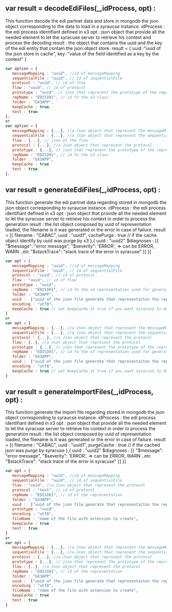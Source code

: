 ## var result = decodeEdiFiles(_,idProcess, opt) :
This function decode the edi partnet data and store in mongodb the json object corresponding to the data to load in a syraucse instance.
idProcess : the edi process identifiant defined in x3
opt : json object that provide all the needed element to let the syracuse server to retrieve his context and process the decoding
result : the object that contains the uuid and the key  of the edi entity that contain the json object store.
result = {
   uuid :"uuid of the json store in cache",
   key :"value of the field identified as a key by the context"
}
```javascript
var option = {
   messageMapping : "uuid", //id of messageMapping
   sequentialFile : "uuid", // id of sequentialFile
   protocol : "uuid", // id of flow
   flow : "uuid", // id of protocol
   prototype : "uuid", // json that represent the prototype of the representation
   repName : "EDISIH1", // id fo the x3 class
   folder : "GX3APP",
   keepCache : true,
   test : true
};
or
var option = {
   messageMapping : {...}, //a Json object that represent the messageMapping
   sequentialFile : {...}, //a Json object that represent the sequential File
   flow : {...}, // json of the flow
   protocol : {...}, //a Json object that represent the protocol
   prototype : {...}, // json that represent the prototype of the representation
   repName : "EDISIH1", // id fo the x3 class
   folder : "GX3APP",
   keepCache : true
   test : true
};
```
## var result = generateEdiFiles(_,idProcess, opt) :
This function generate the edi partnet data regarding stored in mongodb the json object corresponding to syraucse instance.
idProcess : the edi process identifiant defined in x3
opt : json object that provide all the needed element to let the syracuse server to retrieve his context in order to process the generation
result : the list object composed by uuid of representation loaded, the filename is it was generated or the error in case of failure.
 result = [{
   filename : "CABAC",
   uuid : "uuid1",
   cachePurge :  true // if the cache object identify by uuid was purge by x3
 },{
   uuid : "uuid2"
   $diagnoses : [{
     "$message": "error message",
     "$severity":  'ERROR', => can be ERROR, WARN ..etc
     "$stackTrace":  "stack trace of the error in syracuse"
   }]
 }]
```javascript
var opt = {
   messageMapping : "uuid", //id of messageMapping
   sequentialFile : "uuid", // id of sequentialFile
   protocol : "uuid", // id of protocol
   flow : "uuid", // id of flow
   prototype : "uuid",
   repName : "EDISIH1", // id fo the x3 representation used for generation
   folder : "GX3APP",
   uuid :  ["uuid of the json file generate that representaiton the representation",..],
   encoding : "utf8",
   keepCache : true // set keepCache at true if you want syracuse to don't purge cache for representation generate
}
or
var opt = {
   messageMapping : {...}, //a Json object that represent the messageMapping
   sequentialFile : {...}, //a Json object that represent the sequential File
   protocol : {...}, //a Json object that represent the protocol
   flow : {..}, //a Json object that represent the protocol
   prototype : {...}, // json that represent the prototype of the representation
   repName : "EDISIH1", // id fo the x3 representation used for generation
   folder : "GX3APP",
   uuid :  ["uuid of the json file generate that representaiton the representation",...],
   encoding : "utf8",
   keepCache : true // set keepCache at true if you want syracuse to don't purge cache for representation generate
}
```
## var result = generateImportFiles(_,idProcess, opt) :
This function generate the import file regarding  stored in mongodb the json object corresponding to syraucse instance.
idProcess : the edi process identifiant defined in x3
opt : json object that provide all the needed element to let the syracuse server to retrieve his context in order to process the generation
result : the list object composed by uuid of representation loaded, the filename is it was generated or the error in case of failure.
 result = [{
   filename : "CABAC",
   uuid : "uuid1",
   purgeCache : true // if the cached json was purge by syracuse
 },{
   uuid : "uuid2"
   $diagnoses : [{
     "$message": "error message",
     "$severity":  'ERROR', => can be ERROR, WARN ..etc
     "$stackTrace":  "stack trace of the error in syracuse"
   }]
 }]
```javascript
var opt = {
   messageMapping : "uuid", //id of messageMapping
   sequentialFile : "uuid", // id of sequentialFile
   flow : "uuid", //a Json object that represent the protocol
   protocol : "test", // id of protocol
   repName : "EDISIH1", // id of the representation
   folder : "GX3APP",
   uuid :  ["uuid of the json file generate that representaiton the representation",...],
   prototype : "uuid",
   encoding : "utf8",
   fileName : "name of the file with extension to create",
   keepCache : true
   test : true
}
or
var opt = {
   messageMapping : {...}, //a Json object that represent the messageMapping
   sequentialFile : {...}, //a Json object that represent the sequential File
   protocol : {...}, //a Json object that represent the protocol
   prototype : {...}, // json that represent the prototype of the representation
   flow : {..}, //a Json object that represent the protocol
   repName : "EDISIH1", // id of the representation
   folder : "GX3APP",
   uuid :  ["uuid of the json file generate that representaiton the representation",...],
   encoding : "utf8",
   fileName : "name of the file with extension to create",
   keepCache : true
   test : true
}
```
